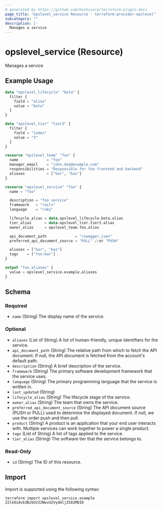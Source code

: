 ```yaml
---
# generated by https://github.com/hashicorp/terraform-plugin-docs
page_title: "opslevel_service Resource - terraform-provider-opslevel"
subcategory: ""
description: |-
  Manages a service
---
```


# opslevel_service (Resource)

Manages a service

## Example Usage

```terraform
data "opslevel_lifecycle" "beta" {
  filter {
    field = "alias"
    value = "beta"
  }
}

data "opslevel_tier" "tier3" {
  filter {
    field = "index"
    value = "3"
  }
}

resource "opslevel_team" "foo" {
  name             = "foo"
  manager_email    = "john.doe@example.com"
  responsibilities = "Responsible for foo frontend and backend"
  aliases          = ["bar", "baz"]
}

resource "opslevel_service" "foo" {
  name = "foo"

  description = "foo service"
  framework   = "rails"
  language    = "ruby"

  lifecycle_alias = data.opslevel_lifecycle.beta.alias
  tier_alias      = data.opslevel_tier.tier3.alias
  owner_alias     = opslevel_team.foo.alias

  api_document_path             = "/swagger.json"
  preferred_api_document_source = "PULL" //or "PUSH"

  aliases = ["bar", "baz"]
  tags    = ["foo:bar"]
}

output "foo_aliases" {
  value = opslevel_service.example.aliases
}
```

<!-- schema generated by tfplugindocs -->
## Schema

### Required

- `name` (String) The display name of the service.

### Optional

- `aliases` (List of String) A list of human-friendly, unique identifiers for the service.
- `api_document_path` (String) The relative path from which to fetch the API document. If null, the API document is fetched from the account's default path.
- `description` (String) A brief description of the service.
- `framework` (String) The primary software development framework that the service uses.
- `language` (String) The primary programming language that the service is written in.
- `last_updated` (String)
- `lifecycle_alias` (String) The lifecycle stage of the service.
- `owner_alias` (String) The team that owns the service.
- `preferred_api_document_source` (String) The API document source (PUSH or PULL) used to determine the displayed document. If null, we use the order push and then pull.
- `product` (String) A product is an application that your end user interacts with. Multiple services can work together to power a single product.
- `tags` (List of String) A list of tags applied to the service.
- `tier_alias` (String) The software tier that the service belongs to.

### Read-Only

- `id` (String) The ID of this resource.

## Import

Import is supported using the following syntax:

```shell
terraform import opslevel_service.example Z2lkOi8vb3BzbGV2ZWwvU2VydmljZS82MDI0
```
